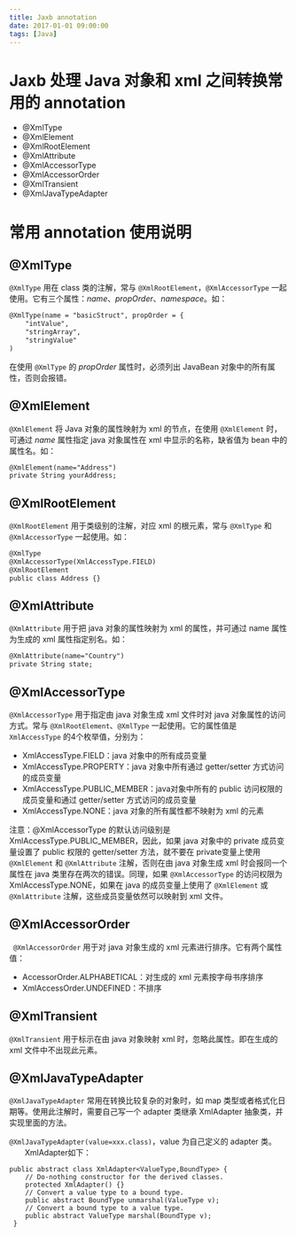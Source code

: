 ```yaml
---
title: Jaxb annotation
date: 2017-01-01 09:00:00
tags: [Java]
---
```


# Jaxb 处理 Java 对象和 xml 之间转换常用的 annotation

- @XmlType
- @XmlElement
- @XmlRootElement
- @XmlAttribute
- @XmlAccessorType
- @XmlAccessorOrder
- @XmlTransient
- @XmlJavaTypeAdapter

# 常用 annotation 使用说明

## @XmlType
`@XmlType` 用在 class 类的注解，常与 `@XmlRootElement`，`@XmlAccessorType` 一起使用。它有三个属性：*name*、*propOrder*、*namespace*。如：
```xml
@XmlType(name = "basicStruct", propOrder = {
    "intValue",
    "stringArray",
    "stringValue"
)
```
在使用 `@XmlType` 的 *propOrder* 属性时，必须列出 JavaBean 对象中的所有属性，否则会报错。

## @XmlElement
`@XmlElement` 将 Java 对象的属性映射为 xml 的节点，在使用 `@XmlElement` 时，可通过 *name* 属性指定 java 对象属性在 xml 中显示的名称，缺省值为 bean 中的属性名。如：
```xml
@XmlElement(name="Address")　　
private String yourAddress;
```

## @XmlRootElement
`@XmlRootElement` 用于类级别的注解，对应 xml 的根元素，常与 `@XmlType` 和 `@XmlAccessorType` 一起使用。如：
```xml
@XmlType
@XmlAccessorType(XmlAccessType.FIELD)
@XmlRootElement
public class Address {}
```

## @XmlAttribute
`@XmlAttribute` 用于把 java 对象的属性映射为 xml 的属性，并可通过 name 属性为生成的 xml 属性指定别名。如：
```xml
@XmlAttribute(name="Country")
private String state;
```

## @XmlAccessorType
`@XmlAccessorType` 用于指定由 java 对象生成 xml 文件时对 java 对象属性的访问方式。常与 `@XmlRootElement`、`@XmlType` 一起使用。它的属性值是 `XmlAccessType` 的4个枚举值，分别为：

- XmlAccessType.FIELD：java 对象中的所有成员变量
- XmlAccessType.PROPERTY：java 对象中所有通过 getter/setter 方式访问的成员变量
- XmlAccessType.PUBLIC_MEMBER：java对象中所有的 public 访问权限的成员变量和通过 getter/setter 方式访问的成员变量
- XmlAccessType.NONE：java 对象的所有属性都不映射为 xml 的元素

注意：@XmlAccessorType 的默认访问级别是 XmlAccessType.PUBLIC_MEMBER，因此，如果 java 对象中的 private 成员变量设置了 public 权限的 getter/setter 方法，就不要在 private变量上使用 `@XmlElement` 和 `@XmlAttribute` 注解，否则在由 java 对象生成 xml 时会报同一个属性在 java 类里存在两次的错误。同理，如果 `@XmlAccessorType` 的访问权限为 XmlAccessType.NONE，如果在 java 的成员变量上使用了 `@XmlElement` 或 `@XmlAttribute` 注解，这些成员变量依然可以映射到 xml 文件。

## @XmlAccessorOrder

` @XmlAccessorOrder` 用于对 java 对象生成的 xml 元素进行排序。它有两个属性值：

- AccessorOrder.ALPHABETICAL：对生成的 xml 元素按字母书序排序
- XmlAccessOrder.UNDEFINED：不排序

## @XmlTransient

`@XmlTransient` 用于标示在由 java 对象映射 xml 时，忽略此属性。即在生成的 xml 文件中不出现此元素。

## @XmlJavaTypeAdapter

`@XmlJavaTypeAdapter` 常用在转换比较复杂的对象时，如 map 类型或者格式化日期等。使用此注解时，需要自己写一个 adapter 类继承 XmlAdapter 抽象类，并实现里面的方法。

`@XmlJavaTypeAdapter(value=xxx.class)`，value 为自己定义的 adapter 类。
　　XmlAdapter如下：
　　
```
public abstract class XmlAdapter<ValueType,BoundType> {
    // Do-nothing constructor for the derived classes.
    protected XmlAdapter() {}
    // Convert a value type to a bound type.
    public abstract BoundType unmarshal(ValueType v);
    // Convert a bound type to a value type.
    public abstract ValueType marshal(BoundType v);
 }
```



